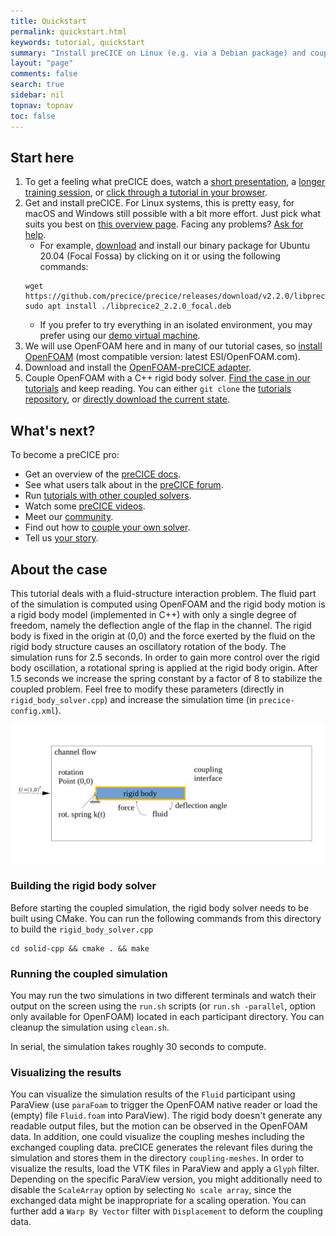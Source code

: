 ```yaml
---
title: Quickstart
permalink: quickstart.html
keywords: tutorial, quickstart
summary: "Install preCICE on Linux (e.g. via a Debian package) and couple an OpenFOAM fluid solver (using the OpenFOAM-preCICE adapter) with an example rigid body solver in C++."
layout: "page"
comments: false
search: true
sidebar: nil
topnav: topnav
toc: false
---
```




## Start here

1. To get a feeling what preCICE does, watch a [short presentation](https://www.youtube.com/watch?v=FCv2FNUvKA8), a [longer training session](https://www.youtube.com/watch?v=FCv2FNUvKA8), or [click through a tutorial in your browser](http://run.precice.org/).
2. Get and install preCICE. For Linux systems, this is pretty easy, for macOS and Windows still possible with a bit more effort. Just pick what suits you best on [this overview page](installation-overview.html). Facing any problems? [Ask for help](community-channels.html).
    - For example, [download](https://github.com/precice/precice/releases/latest) and install our binary package for Ubuntu 20.04 (Focal Fossa) by clicking on it or using the following commands:
    ```shell
    wget https://github.com/precice/precice/releases/download/v2.2.0/libprecice2_2.2.0_focal.deb
    sudo apt install ./libprecice2_2.2.0_focal.deb
    ```
   - If you prefer to try everything in an isolated environment, you may prefer using our [demo virtual machine](installation-vm.html).
3. We will use OpenFOAM here and in many of our tutorial cases, so [install OpenFOAM](adapter-openfoam-support.html) (most compatible version: latest ESI/OpenFOAM.com).
4. Download and install the [OpenFOAM-preCICE adapter](adapter-openfoam-get.html).
5. Couple OpenFOAM with a C++ rigid body solver. [Find the case in our tutorials](https://github.com/precice/tutorials/quickstart) and keep reading. You can either `git clone` the [tutorials repository](https://github.com/precice/tutorials), or [directly download the current state](https://github.com/precice/tutorials/archive/master.zip).

## What's next?

To become a preCICE pro:

* Get an overview of the [preCICE docs](docs.html).
* See what users talk about in the [preCICE forum](https://precice.discourse.group/).
* Run [tutorials with other coupled solvers](tutorials.html).
* Watch some [preCICE videos](https://www.youtube.com/c/preCICECoupling/).
* Meet our [community](community.html).
* Find out how to [couple your own solver](couple-your-code-overview.html).
* Tell us [your story](community-projects.html).


## About the case

This tutorial deals with a fluid-structure interaction problem. The fluid part of the simulation is computed using OpenFOAM and the rigid body motion is a rigid body model (implemented in C++) with only a single degree of freedom, namely the deflection angle of the flap in the channel. The rigid body is fixed in the origin at (0,0) and the force exerted by the fluid on the rigid body structure causes an oscillatory rotation of the body. The simulation runs for 2.5 seconds. In order to gain more control over the rigid body oscillation, a rotational spring is applied at the rigid body origin. After 1.5 seconds we increase the spring constant by a factor of 8 to stabilize the coupled problem. Feel free to modify these parameters (directly in `rigid_body_solver.cpp`) and increase the simulation time (in `precice-config.xml`).

![overview](images/overview.png)

### Building the rigid body solver
Before starting the coupled simulation, the rigid body solver needs to be built using CMake. You can run the following commands from this directory to build the `rigid_body_solver.cpp`
```
cd solid-cpp && cmake . && make
```

### Running the coupled simulation

You may run the two simulations in two different terminals and watch their output on the screen using the `run.sh` scripts (or `run.sh -parallel`, option only available for OpenFOAM) located in each participant directory. You can cleanup the simulation using `clean.sh`.


In serial, the simulation takes roughly 30 seconds to compute.

### Visualizing the results

You can visualize the simulation results of the `Fluid` participant using ParaView (use `paraFoam` to trigger the OpenFOAM native reader or load the (empty) file `Fluid.foam` into ParaView). The rigid body doesn't generate any readable output files, but the motion can be observed in the OpenFOAM data. In addition, one could visualize the coupling meshes including the exchanged coupling data. preCICE generates the relevant files during the simulation and stores them in the directory `coupling-meshes`. In order to visualize the results, load the VTK files in ParaView and apply a `Glyph` filter. Depending on the specific ParaView version, you might additionally need to disable the `ScaleArray` option by selecting `No scale array`, since the exchanged data might be inappropriate for a scaling operation. You can further add a `Warp By Vector` filter with `Displacement` to deform the coupling data.
